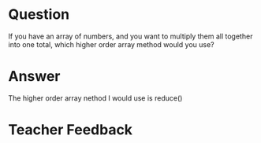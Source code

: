 # Question
If you have an array of numbers, and you want to multiply them all together into one total, which higher order array method would you use?

# Answer

 The higher order array nethod I would use is reduce()

# Teacher Feedback